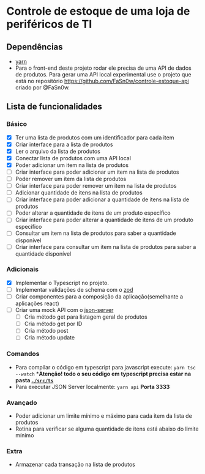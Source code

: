 # Controle de estoque de uma loja de periféricos de TI 

## Dependências
- [yarn](https://yarnpkg.com/)
- Para o front-end deste projeto rodar ele precisa de uma API de dados de produtos. Para gerar uma API local experimental use o projeto que está no repositório https://github.com/FaSn0w/controle-estoque-api criado por @FaSn0w.

## Lista de funcionalidades

### Básico
- [X] Ter uma lista de produtos com um identificador para cada item
- [X] Criar interface para a lista de produtos
- [X] Ler o arquivo da lista de produtos
- [X] Conectar lista de produtos com uma API local
- [X] Poder adicionar um item na lista de produtos
- [ ] Criar interface para poder adicionar um item na lista de produtos
- [ ] Poder remover um item da lista de produtos
- [ ] Criar interface para poder remover um item na lista de produtos
- [ ] Adicionar quantidade de itens na lista de produtos
- [ ] Criar interface para poder adicionar a quantidade de itens na lista de produtos
- [ ] Poder alterar a quantidade de itens de um produto específico
- [ ] Criar interface para poder alterar a quantidade de itens de um produto específico
- [ ] Consultar um item na lista de produtos para saber a quantidade disponível
- [ ] Criar interface para consultar um item na lista de produtos para saber a quantidade disponível

### Adicionais
- [X] Implementar o Typescript no projeto.
- [ ] Implementar validações de schema com o [zod]('https://www.npmjs.com/package/zod#introduction')
- [ ] Criar componentes para a composição da aplicação(semelhante a aplicações react)
- [ ] Criar uma mock API com o [json-server]('https://www.npmjs.com/package/json-server')
    - [ ] Cria método get para listagem geral de produtos
    - [ ] Cria método get por ID
    - [ ] Cria método post
    - [ ] Cria método update

### Comandos
- Para compilar o código em typescript para javascript execute: `yarn tsc --watch` ***Atenção! todo o seu código em typescript precisa estar na pasta [`./src/ts`](./src/ts)**
- Para executar JSON Server localmente: `yarn api` **Porta 3333**
### Avançado
- Poder adicionar um limite mínimo e máximo para cada item da lista de produtos
- Rotina para verificar se alguma quantidade de itens está abaixo do limite mínimo

### Extra
- Armazenar cada transação na lista de produtos
